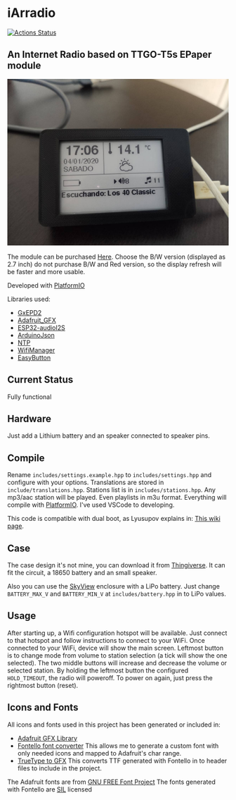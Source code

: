 # iArradio

[![Actions Status](https://github.com/TioRuben/iArradio/workflows/PlatformIO/badge.svg)](https://github.com/TioRuben/iArradio)

## An Internet Radio based on TTGO-T5s EPaper module

![Module working](img/working_image.jpg)

The module can be purchased [Here](https://es.aliexpress.com/item/32867880658.html?spm=a2g0s.9042311.0.0.27a363c0QivmD3). Choose the B/W version (displayed as 2.7 inch) do not purchase B/W and Red version, so the display refresh will be faster and more usable.

Developed with [PlatformIO](https://platformio.org/)

Libraries used:

- [GxEPD2](https://github.com/ZinggJM/GxEPD2)
- [Adafruit_GFX](https://github.com/adafruit/Adafruit-GFX-Library)
- [ESP32-audioI2S](https://github.com/schreibfaul1/ESP32-audioI2S.git)
- [ArduinoJson](https://github.com/bblanchon/ArduinoJson)
- [NTP](https://github.com/sstaub/NTP)
- [WifiManager](https://github.com/tzapu/WiFiManager.git)
- [EasyButton](https://github.com/evert-arias/EasyButton)

## Current Status

Fully functional

## Hardware

Just add a Lithium battery and an speaker connected to speaker pins.

## Compile

Rename `includes/settings.example.hpp` to `includes/settings.hpp` and configure with your options. Translations are stored in `include/translations.hpp`. Stations list is in `includes/stations.hpp`. Any mp3/aac station will be played. Even playlists in m3u format. Everything will compile with [PlatformIO](https://platformio.org/). I've used VSCode to developing.

This code is compatible with dual boot, as Lyusupov explains in: [This wiki page](https://github.com/lyusupov/SoftRF/wiki/SkyView.-Dual-boot).

## Case

The case design it's not mine, you can download it from [Thingiverse](https://www.thingiverse.com/thing:4057992). It can fit the circuit, a 18650 battery and an small speaker.

Also you can use the [SkyView](https://github.com/lyusupov/SoftRF/tree/master/case/SkyView) enclosure with a LiPo battery. Just change `BATTERY_MAX_V` and `BATTERY_MIN_V` at `includes/battery.hpp` in to LiPo values.

## Usage

After starting up, a Wifi configuration hotspot will be available. Just connect to that hotspot and follow instructions to connect to your WiFi. Once connected to your WiFi, device will show the main screen. Leftmost button is to change mode from volume to station selection (a tick will show the one selected). The two middle buttons will increase and decrease the volume or selected station. By holding the leftmost button the configured `HOLD_TIMEOUT`, the radio will poweroff. To power on again, just press the rightmost button (reset).

## Icons and Fonts

All icons and fonts used in this project has been generated or included in:

- [Adafruit GFX Library](https://learn.adafruit.com/adafruit-gfx-graphics-library/using-fonts)
- [Fontello font converter](http://fontello.com/) This allows me to generate a custom font with only needed icons and mapped to Adafruit's char range.
- [TrueType to GFX](https://rop.nl/truetype2gfx/) This converts TTF generated with Fontello in to header files to include in the project.

The Adafruit fonts are from [GNU FREE Font Project](https://www.gnu.org/software/freefont/)
The fonts generated with Fontello are [SIL](http://scripts.sil.org/cms/scripts/page.php?item_id=OFL_web) licensed
